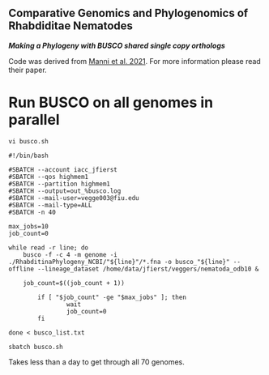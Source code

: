 ## Comparative Genomics and Phylogenomics of Rhabdiditae Nematodes ###

***Making a Phylogeny with BUSCO shared single copy orthologs***

Code was derived from [Manni et al. 2021](https://currentprotocols.onlinelibrary.wiley.com/doi/10.1002/cpz1.323). For more information please read their paper.

# Run BUSCO on all genomes in parallel

```
vi busco.sh
```

```
#!/bin/bash

#SBATCH --account iacc_jfierst
#SBATCH --qos highmem1
#SBATCH --partition highmem1
#SBATCH --output=out_%busco.log
#SBATCH --mail-user=vegge003@fiu.edu
#SBATCH --mail-type=ALL
#SBATCH -n 40

max_jobs=10
job_count=0

while read -r line; do
    busco -f -c 4 -m genome -i ./RhabditinaPhylogeny_NCBI/"${line}"/*.fna -o busco_"${line}" --offline --lineage_dataset /home/data/jfierst/veggers/nematoda_odb10 &

    job_count=$((job_count + 1))

        if [ "$job_count" -ge "$max_jobs" ]; then
                wait
                job_count=0
        fi

done < busco_list.txt
```
```
sbatch busco.sh
```
Takes less than a day to get through all 70 genomes. 
